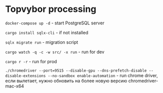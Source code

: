 # Topvybor processing

```docker-compose up -d``` - start PostgreSQL server

```cargo install sqlx-cli``` - if not installed

```sqlx migrate run``` - migration script

```cargo watch -q -c -w src/ -x run``` - run for dev

```cargo r -r``` - run for prod

```./chromedriver --port=9515 --disable-gpu --dns-prefetch-disable --disable-extensions --no-sandbox enable-automation``` - run chrome driver, если вылетает, нужно обновить на более новую версию chromedriver-mac-x64
